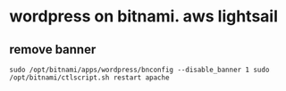 # wordpress on bitnami. aws lightsail

## remove banner
`sudo /opt/bitnami/apps/wordpress/bnconfig --disable_banner 1
sudo /opt/bitnami/ctlscript.sh restart apache`
